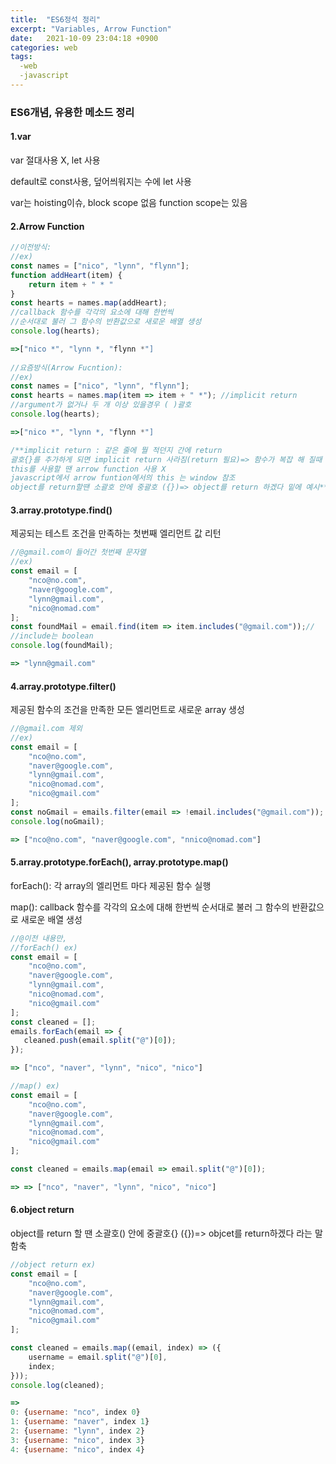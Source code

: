 ```yaml
---
title:  "ES6정석 정리"
excerpt: "Variables, Arrow Function"
date:   2021-10-09 23:04:18 +0900
categories: web
tags:
  -web
  -javascript
---
```


### ES6개념, 유용한 메소드 정리

#### 1.var

var 절대사용 X, let 사용

default로 const사용, 덮어씌워지는 수에 let 사용

var는 hoisting이슈, block scope 없음 function scope는 있음



#### 2.Arrow Function 

```javascript
//이전방식:
//ex) 
const names = ["nico", "lynn", "flynn"];
function addHeart(item) {
	return item + " * "
}
const hearts = names.map(addHeart);
//callback 함수를 각각의 요소에 대해 한번씩 
//순서대로 불러 그 함수의 반환값으로 새로운 배열 생성
console.log(hearts);

=>["nico *", "lynn *, "flynn *"]
   
//요즘방식(Arrow Fucntion):
//ex) 
const names = ["nico", "lynn", "flynn"];
const hearts = names.map(item => item + " *"); //implicit return
//argument가 없거나 두 개 이상 있을경우 ( )괄호
console.log(hearts);

=>["nico *", "lynn *, "flynn *"]

/**implicit return : 같은 줄에 뭘 적던지 간에 return
괄호{}를 추가하게 되면 implicit return 사라짐(return 필요)=> 함수가 복잡 해 질때
this를 사용할 땐 arrow function 사용 X 
javascript에서 arrow funtion에서의 this 는 window 참조 
object를 return할땐 소괄호 안에 중괄호 ({})=> object를 return 하겠다 밑에 예시**/
```



#### 3.array.prototype.find()

제공되는 테스트 조건을 만족하는 첫번째 엘리먼트 값 리턴

```javascript
//@gmail.com이 들어간 첫번째 문자열 
//ex)
const email = [
    "nco@no.com",
    "naver@google.com",
    "lynn@gmail.com",
    "nico@nomad.com"
];
const foundMail = email.find(item => item.includes("@gmail.com"));//
//include는 boolean
console.log(foundMail);

=> "lynn@gmail.com"
```



#### 4.array.prototype.filter()

제공된 함수의 조건을 만족한 모든 엘리먼트로 새로운 array 생성

```javascript
//@gmail.com 제외 
//ex)
const email = [
    "nco@no.com",
    "naver@google.com",
    "lynn@gmail.com",
    "nico@nomad.com",
    "nico@gmail.com"
];
const noGmail = emails.filter(email => !email.includes("@gmail.com"));
console.log(noGmail);

=> ["nco@no.com", "naver@google.com", "nnico@nomad.com"]
```



#### 5.array.prototype.forEach(), array.prototype.map()

forEach(): 각 array의 엘리먼트 마다 제공된 함수 실행

map(): callback 함수를 각각의 요소에 대해 한번씩 순서대로 불러 그 함수의 반환값으로 새로운 배열 생성

```javascript
//@이전 내용만, 
//forEach() ex)
const email = [
    "nco@no.com",
    "naver@google.com",
    "lynn@gmail.com",
    "nico@nomad.com",
    "nico@gmail.com"
];
const cleaned = [];
emails.forEach(email => {
   cleaned.push(email.split("@")[0]); 
});

=> ["nco", "naver", "lynn", "nico", "nico"]

//map() ex)
const email = [
    "nco@no.com",
    "naver@google.com",
    "lynn@gmail.com",
    "nico@nomad.com",
    "nico@gmail.com"
];

const cleaned = emails.map(email => email.split("@")[0]);

=> => ["nco", "naver", "lynn", "nico", "nico"]
```



#### 6.object return

object를 return 할 땐  소괄호() 안에 중괄호{}  ({})=> objcet를 return하겠다 라는 말 함축

```javascript
//object return ex)
const email = [
    "nco@no.com",
    "naver@google.com",
    "lynn@gmail.com",
    "nico@nomad.com",
    "nico@gmail.com"
];

const cleaned = emails.map((email, index) => ({
    username = email.split("@")[0], 
    index;
}));
console.log(cleaned);

=>
0: {username: "nco", index 0}
1: {username: "naver", index 1}
2: {username: "lynn", index 2}
3: {username: "nico", index 3}
4: {username: "nico", index 4}
```

